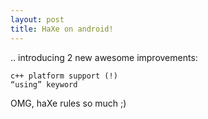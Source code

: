 ```yaml
---
layout: post
title: HaXe on android!
---
```

.. introducing 2 new awesome improvements:

    c++ platform support (!)
    “using” keyword

OMG, haXe rules so much ;)
